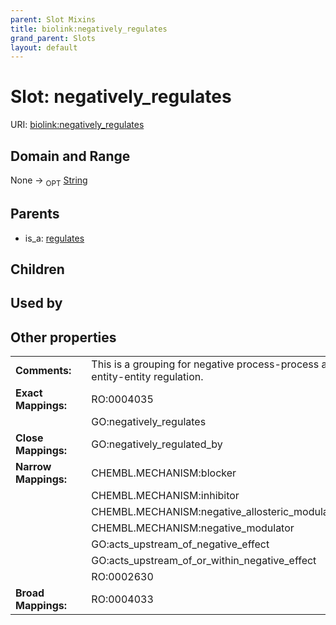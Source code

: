 ```yaml
---
parent: Slot Mixins
title: biolink:negatively_regulates
grand_parent: Slots
layout: default
---
```


# Slot: negatively_regulates




URI: [biolink:negatively_regulates](https://w3id.org/biolink/vocab/negatively_regulates)

## Domain and Range

None ->  <sub>OPT</sub> [String](types/String.md)

## Parents

 *  is_a: [regulates](regulates.md)

## Children


## Used by


## Other properties

|  |  |  |
| --- | --- | --- |
| **Comments:** | | This is a grouping for negative process-process and entity-entity regulation. |
| **Exact Mappings:** | | RO:0004035 |
|  | | GO:negatively_regulates |
| **Close Mappings:** | | GO:negatively_regulated_by |
| **Narrow Mappings:** | | CHEMBL.MECHANISM:blocker |
|  | | CHEMBL.MECHANISM:inhibitor |
|  | | CHEMBL.MECHANISM:negative_allosteric_modulator |
|  | | CHEMBL.MECHANISM:negative_modulator |
|  | | GO:acts_upstream_of_negative_effect |
|  | | GO:acts_upstream_of_or_within_negative_effect |
|  | | RO:0002630 |
| **Broad Mappings:** | | RO:0004033 |

